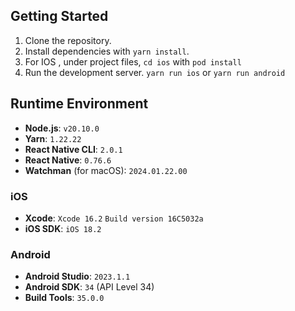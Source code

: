 ## Getting Started

1. Clone the repository.
2. Install dependencies with `yarn install`.
3. For IOS , under project files, `cd ios` with `pod install`
4. Run the development server. `yarn run ios` or `yarn run android`

## Runtime Environment

- **Node.js**: `v20.10.0`
- **Yarn**: `1.22.22`
- **React Native CLI**: `2.0.1`
- **React Native**: `0.76.6`
- **Watchman** (for macOS): `2024.01.22.00`

### iOS

- **Xcode**: `Xcode 16.2` `Build version 16C5032a`
- **iOS SDK**: `iOS 18.2`

### Android

- **Android Studio**: `2023.1.1`
- **Android SDK**: `34` (API Level 34)
- **Build Tools**: `35.0.0`
